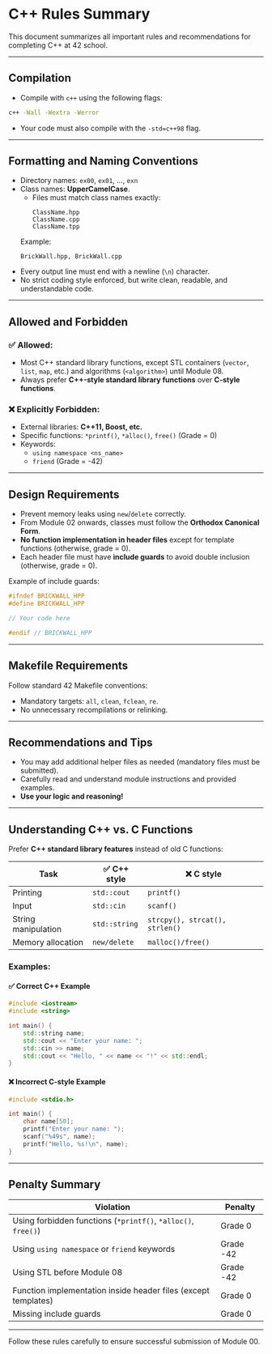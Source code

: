 
# C++ Rules Summary

This document summarizes all important rules and recommendations for completing C++  at 42 school.

---

## Compilation

- Compile with `c++` using the following flags:
```bash
c++ -Wall -Wextra -Werror
```
- Your code must also compile with the `-std=c++98` flag.

---

## Formatting and Naming Conventions

- Directory names: `ex00`, `ex01`, ..., `exn`
- Class names: **UpperCamelCase**.
  - Files must match class names exactly:
    ```
    ClassName.hpp
    ClassName.cpp
    ClassName.tpp
    ```
  Example:
    ```
    BrickWall.hpp, BrickWall.cpp
    ```
- Every output line must end with a newline (`\n`) character.
- No strict coding style enforced, but write clean, readable, and understandable code.

---

## Allowed and Forbidden

### ✅ **Allowed:**
- Most C++ standard library functions, except STL containers (`vector`, `list`, `map`, etc.) and algorithms (`<algorithm>`) until Module 08.
- Always prefer **C++-style standard library functions** over **C-style functions**.

### ❌ **Explicitly Forbidden:**
- External libraries: **C++11, Boost, etc.**
- Specific functions: `*printf()`, `*alloc()`, `free()` (Grade = 0)
- Keywords:
  - `using namespace <ns_name>`
  - `friend`
  (Grade = -42)

---

## Design Requirements

- Prevent memory leaks using `new`/`delete` correctly.
- From Module 02 onwards, classes must follow the **Orthodox Canonical Form**.
- **No function implementation in header files** except for template functions (otherwise, grade = 0).
- Each header file must have **include guards** to avoid double inclusion (otherwise, grade = 0).

Example of include guards:
```cpp
#ifndef BRICKWALL_HPP
#define BRICKWALL_HPP

// Your code here

#endif // BRICKWALL_HPP
```

---

## Makefile Requirements

Follow standard 42 Makefile conventions:

- Mandatory targets: `all`, `clean`, `fclean`, `re`.
- No unnecessary recompilations or relinking.

---

## Recommendations and Tips

- You may add additional helper files as needed (mandatory files must be submitted).
- Carefully read and understand module instructions and provided examples.
- **Use your logic and reasoning!**

---

## Understanding C++ vs. C Functions

Prefer **C++ standard library features** instead of old C functions:

| Task                 | ✅ C++ style                  | ❌ C style                     |
|----------------------|-------------------------------|---------------------------------|
| Printing             | `std::cout`                   | `printf()`                      |
| Input                | `std::cin`                    | `scanf()`                       |
| String manipulation  | `std::string`                 | `strcpy(), strcat(), strlen()`  |
| Memory allocation    | `new/delete`                  | `malloc()/free()`               |

### Examples:

#### ✅ **Correct C++ Example**
```cpp
#include <iostream>
#include <string>

int main() {
    std::string name;
    std::cout << "Enter your name: ";
    std::cin >> name;
    std::cout << "Hello, " << name << "!" << std::endl;
}
```

#### ❌ **Incorrect C-style Example**
```cpp
#include <stdio.h>

int main() {
    char name[50];
    printf("Enter your name: ");
    scanf("%49s", name);
    printf("Hello, %s!\n", name);
}
```

---

## Penalty Summary

| Violation                                                   | Penalty   |
|-------------------------------------------------------------|-----------|
| Using forbidden functions (`*printf()`, `*alloc()`, `free()`) | Grade 0   |
| Using `using namespace` or `friend` keywords                | Grade -42 |
| Using STL before Module 08                                  | Grade -42 |
| Function implementation inside header files (except templates)| Grade 0   |
| Missing include guards                                      | Grade 0   |

---

Follow these rules carefully to ensure successful submission of Module 00.

